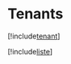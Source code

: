 # Tenants

[!include[tenant](tenants.tenant.autogen.md)]

[!include[liste](tenants.liste.autogen.md)]





















































































































